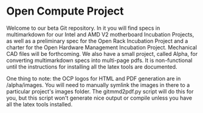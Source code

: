 # Open Compute Project

Welcome to our beta Git repository. In it you will find specs in multimarkdown for our Intel and AMD V2 motherboard Incubation Projects, as well as a preliminary spec for the Open Rack Incubation Project and a charter for the Open Hardware Management Incubation Project. Mechanical CAD files will be forthcoming. We also have a small project, called Alpha, for converting multimarkdown specs into multi-page pdfs. It is non-functional until the instructions for installing all the latex tools are documented.

One thing to note: the OCP logos for HTML and PDF generation are in /alpha/images. You will need to manually symlink the images in there to a particular project's images folder. The gitmmd2pdf.py script will do this for you, but this script won't generate nice output or compile unless you have all the latex tools installed.